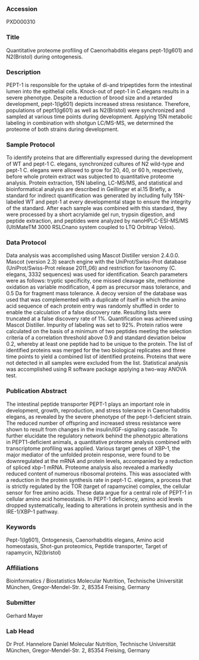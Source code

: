 ### Accession
PXD000310

### Title
Quantitative proteome profiling of Caenorhabditis elegans pept-1(lg601) and N2(Bristol) during ontogenesis.

### Description
PEPT-1 is responsible for the uptake of di-and tripeptides form the intestinal lumen into the epithelial cells. Knock-out of pept-1 in C.elegans results in a severe phenotype. Despite a reduction of brood size and a retarded development, pept-1(lg601) depicts increased stress resistance. Therefore, populations of pept1(lg601) as well as N2(Bristol) were synchronized and sampled at various time points during development. Applying 15N metabolic labeling in combination with shotgun LC/MS-MS, we determined the proteome of both strains during development.

### Sample Protocol
To identify proteins that are differentially expressed during the development of WT and pept-1 C. elegans, synchronized cultures of N2 wild-type and pept-1 C. elegans were allowed to grow for 20, 40, or 60 h, respectively, before whole protein extract was subjected to quantitative proteome analysis. Protein extraction, 15N labeling, LC-MS/MS, and statistical and bioinformatical analysis are described in Geillinger et al.15 Briefly, a standard for indirect quantification was generated by including fully 15N-labeled WT and pept-1 at every developmental stage to ensure the integrity of the standard. After each sample was combined with this standard, they were processed by a short acrylamide gel run, trypsin digestion, and peptide extraction, and peptides were analyzed by nanoHPLC-ESI-MS/MS (UltiMateTM 3000 RSLCnano system coupled to LTQ Orbitrap Velos).

### Data Protocol
Data analysis was accomplished using Mascot Distiller version 2.4.0.0. Mascot (version 2.3) search engine with the UniProt/Swiss-Prot database (UniProt/Swiss-Prot release 2011_06) and restriction for taxonomy (C. elegans, 3332 sequences) was used for identification. Search parameters were as follows: tryptic specificity, one missed cleavage site, methionine oxidation as variable modification, 4 ppm as precursor mass tolerance, and 0.5 Da for fragment mass tolerance. A decoy version of the database was used that was complemented with a duplicate of itself in which the amino acid sequence of each protein entry was randomly shuffled in order to enable the calculation of a false discovery rate. Resulting lists were truncated at a false discovery rate of 1%. Quantification was achieved using Mascot Distiller. Impurity of labeling was set to 92%. Protein ratios were calculated on the basis of a minimum of two peptides meeting the selection criteria of a correlation threshold above 0.9 and standard deviation below 0.2, whereby at least one peptide had to be unique to the protein. The list of identified proteins was merged for the two biological replicates and three time points to yield a combined list of identified proteins. Proteins that were not detected in all samples were excluded from the list. Statistical analysis was accomplished using R software package applying a two-way ANOVA test.

### Publication Abstract
The intestinal peptide transporter PEPT-1 plays an important role in development, growth, reproduction, and stress tolerance in Caenorhabditis elegans, as revealed by the severe phenotype of the pept-1-deficient strain. The reduced number of offspring and increased stress resistance were shown to result from changes in the insulin/IGF-signaling cascade. To further elucidate the regulatory network behind the phenotypic alterations in PEPT1-deficient animals, a quantitative proteome analysis combined with transcriptome profiling was applied. Various target genes of XBP-1, the major mediator of the unfolded protein response, were found to be downregulated at the mRNA and protein levels, accompanied by a reduction of spliced xbp-1 mRNA. Proteome analysis also revealed a markedly reduced content of numerous ribosomal proteins. This was associated with a reduction in the protein synthesis rate in pept-1 C. elegans, a process that is strictly regulated by the TOR (target of rapamycine) complex, the cellular sensor for free amino acids. These data argue for a central role of PEPT-1 in cellular amino acid homeostasis. In PEPT-1 deficiency, amino acid levels dropped systematically, leading to alterations in protein synthesis and in the IRE-1/XBP-1 pathway.

### Keywords
Pept-1(lg601), Ontogenesis, Caenorhabditis elegans, Amino acid homeostasis, Shot-gun proteomics, Peptide transporter, Target of rapamycin, N2(bristol)

### Affiliations
Bioinformatics / Biostatistics
Molecular Nutrition, Technische Universität München, Gregor-Mendel-Str. 2, 85354 Freising, Germany

### Submitter
Gerhard Mayer

### Lab Head
Dr Prof. Hannelore Daniel
Molecular Nutrition, Technische Universität München, Gregor-Mendel-Str. 2, 85354 Freising, Germany



